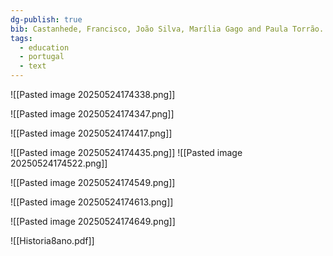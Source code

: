 ```yaml
---
dg-publish: true
bib: Castanhede, Francisco, João Silva, Marília Gago and Paula Torrão. "O fio da História - História | 8 ano". Texto Editores. 2022. pp. 1-8 & 15-48
tags:
  - education
  - portugal
  - text
---
```

![[Pasted image 20250524174338.png]]

![[Pasted image 20250524174347.png]]

![[Pasted image 20250524174417.png]]

![[Pasted image 20250524174435.png]]
![[Pasted image 20250524174522.png]]

![[Pasted image 20250524174549.png]]

![[Pasted image 20250524174613.png]]

![[Pasted image 20250524174649.png]]

![[Historia8ano.pdf]]

